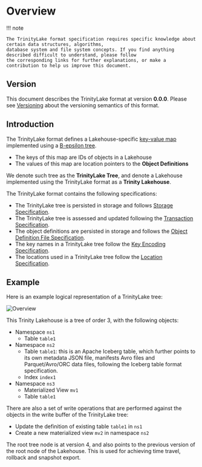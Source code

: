 # Overview

!!! note

    The TrinityLake format specification requires specific knowledge about certain data structures, algorithms, 
    database system and file system concepts. If you find anything described difficult to understand, please follow 
    the corresponding links for further explanations, or make a contribution to help us improve this document.

## Version

This document describes the TrinityLake format at version **0.0.0**. 
Please see [Versioning](./versioning.md) about the versioning semantics of this format.

## Introduction

The TrinityLake format defines a Lakehouse-specific [key-value map](tree/search-tree-map.md) 
implemented using a [B-epsilon tree](tree/b-epsilon-tree.md).

- The keys of this map are IDs of objects in a Lakehouse
- The values of this map are location pointers to the **Object Definitions** 

We denote such tree as the **TrinityLake Tree**, 
and denote a Lakehouse implemented using the TrinityLake format as a **Trinity Lakehouse**.

The TrinityLake format contains the following specifications:

- The TrinityLake tree is persisted in storage and follows [Storage Specification](./storage.md).
- The TrinityLake tree is assessed and updated following the [Transaction Specification](./transaction.md).
- The object definitions are persisted in storage and follows the [Object Definition File Specification](./object-definition-file.md).
- The key names in a TrinityLake tree follow the [Key Encoding Specification](./key-encoding.md).
- The locations used in a TrinityLake tree follow the [Location Specification](./location.md).

## Example

Here is an example logical representation of a TrinityLake tree:

![Overview](overview-example-logical.png)

This Trinity Lakehouse is a tree of order 3, with the following objects:

- Namespace `ns1`
    - Table `table1`
- Namespace `ns2`
    - Table `table1`: this is an Apache Iceberg table, which further points to its own metadata JSON file,
      manifests Avro files and Parquet/Avro/ORC data files, following the Iceberg table format specification.
    - Index `index1`
- Namespace `ns3`
    - Materialized View `mv1`
    - Table `table1`

There are also a set of write operations that are performed against the objects in the write buffer of the TrinityLake tree:

- Update the definition of existing table `table1` in `ns1`
- Create a new materialized view `mv2` in namespace `ns2`

The root tree node is at version 4, and also points to the previous version of the root node of the Lakehouse.
This is used for achieving time travel, rollback and snapshot export.
